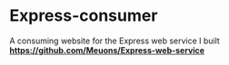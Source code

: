 # Express-consumer
A consuming website for the Express web service I built **https://github.com/Meuons/Express-web-service**
